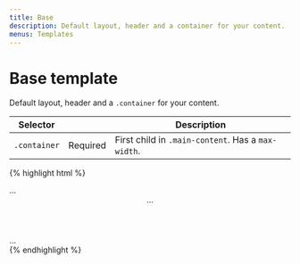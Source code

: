 ```yaml
---
title: Base
description: Default layout, header and a container for your content.
menus: Templates
---
```


# Base template

Default layout, header and a `.container` for your content.

<table class="table table--horizontal-borders">
	<thead>
		<tr>
			<th>Selector</th>
			<th></th>
			<th>Description</th>
		</tr>
	</thead>
	<tbody>
		<tr>
			<td><code>.container</code></td>
			<td><span class="label label--warning">Required</span></td>
			<td>First child in <code>.main-content</code>. Has a <code>max-width</code>.</td>
		</tr>
	</tbody>
</table>


{% highlight html %}
<!DOCTYPE html>
<html lang="en" class="no-js">
<head>...</head>
<body>
	<header class="site-header">...</header>
	<main class="main-container" role="main">
		<div class="main-content">
			<div class="container">
				...
			</div>
		</div>
	</main>
</body>
</html>
{% endhighlight %}

